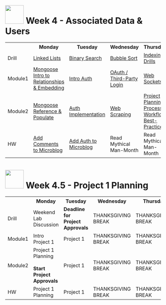 # <img src="https://cloud.githubusercontent.com/assets/7833470/10899314/63829980-8188-11e5-8cdd-4ded5bcb6e36.png" height="60"> Week 4 - Associated Data & Users

<table>
  <tr>
    <th></th>
    <th>Monday</th>
    <th>Tuesday</th>
    <th>Wednesday</th>
    <th>Thursday</th>
    <th>Friday</th>
  </tr>
  <tr>
    <td>Drill</td>
    <td><a href="./day-01/drill/">Linked Lists</a></td>
    <td><a href="./day-02/drill/">Binary Search</a></td>
    <td><a href="./day-03/drill/">Bubble Sort</a></td>
    <td><a href="./day-04/drill/">Indexing Drills</a></td>
    <td>Review</td>
  </tr>
  <tr>
    <td>Module1</td>
    <td><a href="./day-01/module-01/">Mongoose Intro to Relationships & Embedding</a></td>
    <td><a href="./day-02/module-01/">Intro Auth</a></td>
    <td><a href="./day-03/module-01/">OAuth / Third-Party Login</a></td>
    <td><a href="./day-04/module-01/">Web Sockets</a></td>
    <td>Review</td>
  </tr>
  <tr>
    <td>Module2</td>
    <td><a href="./day-01/module-02/">Mongoose Reference & Populate</a></td>
    <td><a href="./day-02/module-02/">Auth Implementation</a></td>
    <td><a href="./day-03/module-02/">Web Scraping</a></td>
    <td><a href="./day-04/module-02/">Project Planning Process / Workflow Best-Practices</a></td>
    <td>Intro <a href="https://github.com/sf-wdi-24/independent-research" target="_blank">Weekend Lab (Independent Research)</a></td>
  </tr>
  <tr>
    <td>HW</td>
    <td><a href="https://github.com/sf-wdi-24/express-microblog-comments" target="_blank">Add Comments to Microblog</a></td>
    <td><a href="https://github.com/sf-wdi-24/express-microblog-auth" target="_blank">Add Auth to Microblog</a></td>
    <td>Read Mythical Man-Month</td>
    <td>Read Mythical Man-Month</td>
    <td><a href="https://github.com/sf-wdi-24/independent-research" target="_blank">Weekend Lab (Independent Research)</a></td>
  </tr>
</table>

# <img src="https://cloud.githubusercontent.com/assets/7833470/10899314/63829980-8188-11e5-8cdd-4ded5bcb6e36.png" height="60"> Week 4.5 - Project 1 Planning

<table>
  <tr>
    <th></th>
    <th>Monday</th>
    <th>Tuesday</th>
    <th>Wednesday</th>
    <th>Thursday</th>
    <th>Friday</th>
  </tr>
  <tr>
    <td>Drill</td>
    <td>Weekend Lab Discussion</td>
    <td><strong>Deadline for Project Approvals</strong></td>
    <td>THANKSGIVING BREAK</td>
    <td>THANKSGIVING BREAK</td>
    <td>THANKSGIVING BREAK</td>
  </tr>
  <tr>
    <td>Module1</td>
    <td>Intro Project 1</td>
    <td>Project 1</td>
    <td>THANKSGIVING BREAK</td>
    <td>THANKSGIVING BREAK</td>
    <td>THANKSGIVING BREAK</td>
  </tr>
  <tr>
    <td>Module2</td>
    <td>
      Project 1 Planning<br><br>
      <strong>Start Project Approvals</strong>
    </td>
    <td>Project 1</td>
    <td>THANKSGIVING BREAK</td>
    <td>THANKSGIVING BREAK</td>
    <td>THANKSGIVING BREAK</td>
  </tr>
  <tr>
    <td>HW</td>
    <td>Project 1 Planning</td>
    <td>Project 1</td>
    <td>THANKSGIVING BREAK</td>
    <td>THANKSGIVING BREAK</td>
    <td>THANKSGIVING BREAK</td>
  </tr>
</table>
